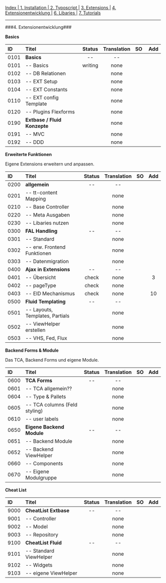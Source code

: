 [Index   | ](README.md)  [1. Installation   | ](1-installation.md)  [2. Typoscript   |](2-typoscript.md)   [3. Extensions  |](3-extensions.md)  [4. Extensionentwicklung  |](4-extensionentwicklung.md)  [6. Libaries  |](6-libaries.md)  [7. Tutorials](7-tutorials.md) 
***

###4. Extensionentwicklung###

**Basics**

| ID   | Titel                          | Status       | Translation | SO | Add |
| :--- | :----------------------------- | :----------: | :---------: |:-- |:--- |
| 0101 | **Basics**                     | --           | --          |    |     |
| 0101 | -- Basics                      | writing      | none        |    |     | 
| 0102 | -- DB Relationen               |              | none        |    |     |  
| 0103 | -- EXT Setup                   |              | none        |    |     |
| 0104 | -- EXT Constants               |              | none        |    |     |
| 0110 | -- EXT config Template         |              | none        |    |     |
| 0120 | -- Plugins Flexforms           |              | none        |    |     |
| 0190 | **Extbase / Fluid Konzepte**   |              | none        |    |     |
| 0191 | -- MVC                         |              | none        |    |     |
| 0192 | -- DDD                         |              | none        |    |     |


**Erweiterte Funktionen**

Eigene Extensions erweitern und anpassen.

| ID   | Titel                          | Status       | Translation | SO | Add |
| :--- | :----------------------------- | :----------: | :---------: |:-- |:---:|
| 0200 | **allgemein**                  | --           | --          |    |     |
| 0201 | -- tt-content Mapping          |              | none        |    |     |
| 0210 | -- Base Controller             |              | none        |    |     |
| 0220 | -- Meta Ausgaben               |              | none        |    |     |
| 0230 | -- Libaries nutzen             |              | none        |    |     |
| 0300 | **FAL Handling**               | --           | --          |    |     |
| 0301 | -- Standard                    |              | none        |    |     |
| 0302 | -- erw. Frontend Funktionen    |              | none        |    |     |
| 0303 | -- Datenmigration              |              | none        |    |     |
| 0400 | **Ajax in Extensions**         | --           | --          |    |     |
| 0401 | -- Übersicht                   | check        | none        |    | 3   |
| 0402 | -- pageType                    | check        | none        |    |     |
| 0403 | -- EID Mechanismus             | check        | none        |    | 10  |
| 0500 | **Fluid Templating**           | --           | --          |    |     |
| 0501 | -- Layouts, Templates, Partials|              | none        |    |     |
| 0502 | -- ViewHelper erstellen        |              | none        |    |     |
| 0503 | -- VHS, Fed, Flux              |              | none        |    |     |

**Backend Forms & Module**

Das TCA, Backend Forms und eigene Module.

| ID   | Titel                          | Status       | Translation | SO | Add |
| :--- | :----------------------------- | :----------: | :---------: |:-- |:--- |
| 0600 | **TCA Forms**                  | --           | --          |    |     |
| 0601 | -- TCA allgemein??             |              | none        |    |     |
| 0604 | -- Type & Pallets              |              | none        |    |     |
| 0605 | -- TCA columns (Feld styling)  |              | none        |    |     |
| 0610 | -- user labels                 |              | none        |    |     |
| 0650 | **Eigene Backend Module**      | --           | --          |    |     |
| 0651 | -- Backend Module              |              | none        |    |     |
| 0652 | -- Backend ViewHelper          |              | none        |    |     |
| 0660 | -- Components                  |              | none        |    |     |
| 0670 | -- Eigene Modulgruppe          |              | none        |    |     |

**Cheat List**

| ID   | Titel                          | Status       | Translation | SO | Add |
| :--- | :----------------------------- | :----------: | :---------: |:-- |:--- |
| 9000 | **CheatList Extbase**          | --           | --          |    |     |
| 9001 | -- Controller                  |              | none        |    |     |
| 9002 | -- Model                       |              | none        |    |     |
| 9003 | -- Repository                  |              | none        |    |     |
| 9100 | **CheatList Fluid**            | --           | --          |    |     |
| 9101 | -- Standard ViewHelper         |              | none        |   |     |
| 9102 | -- Widgets                     |              | none        |    |     |
| 9103 | -- eigene ViewHelper           |              | none        |    |     |
